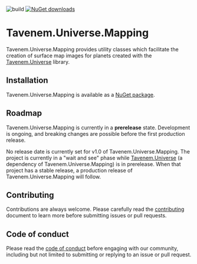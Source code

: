 ![build](https://img.shields.io/github/workflow/status/Tavenem/Universe.Mapping/publish/main) [![NuGet downloads](https://img.shields.io/nuget/dt/Tavenem.Universe.Mapping)](https://www.nuget.org/packages/Tavenem.Universe.Mapping/)

Tavenem.Universe.Mapping
==

Tavenem.Universe.Mapping provides utility classes which facilitate the creation of surface map
images for planets created with the [Tavenem.Universe](https://github.com/Tavenem/Universe) library.

## Installation

Tavenem.Universe.Mapping is available as a [NuGet package](https://www.nuget.org/packages/Tavenem.Universe.Mapping/).

## Roadmap

Tavenem.Universe.Mapping is currently in a **prerelease** state. Development is ongoing, and breaking
changes are possible before the first production release.

No release date is currently set for v1.0 of Tavenem.Universe.Mapping. The project is currently in a
"wait and see" phase while [Tavenem.Universe](https://github.com/Tavenem/Universe) (a dependency of
Tavenem.Universe.Mapping) is in prerelease. When that project has a stable release, a production
release of Tavenem.Universe.Mapping will follow.

## Contributing

Contributions are always welcome. Please carefully read the [contributing](docs/CONTRIBUTING.md) document to learn more before submitting issues or pull requests.

## Code of conduct

Please read the [code of conduct](docs/CODE_OF_CONDUCT.md) before engaging with our community, including but not limited to submitting or replying to an issue or pull request.